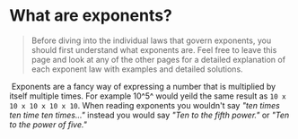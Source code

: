 # What are exponents?

> Before diving into the individual laws that govern exponents, you should first understand what exponents are. Feel free to leave this page and look at any of the other pages for a detailed explanation of each exponent law with examples and detailed solutions.

​	Exponents are a fancy way of expressing a number that is multiplied by itself multiple times. For example 10^5^ would yeild the same result as `10 x 10 x 10 x 10 x 10`. When reading exponents you wouldn't say *"ten times ten time ten times…"* instead you would say *"Ten to the fifth power."* or *"Ten to the power of five."* 